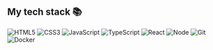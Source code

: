 <br />
<h2> My tech stack 📚 </h2>

![HTML5](https://img.shields.io/badge/-Unity-F05032?style=for-the-badge&logo=Unity&logoColor=ffffff)
![CSS3](https://img.shields.io/badge/-C++-007ACC?style=for-the-badge&logo=C)
![JavaScript](https://img.shields.io/badge/-C#-%23F7DF1C?style=for-the-badge&logo=C#&logoColor=000000&labelColor=%23F7DF1C&color=%23FFCE5A)
![TypeScript](https://img.shields.io/badge/-TypeScript-007ACC?style=for-the-badge&logo=typescript&logoColor=white)
![React](https://img.shields.io/badge/-React-222222?style=for-the-badge&logo=react)
![Node](https://img.shields.io/badge/-Nodejs-43853d?style=for-the-badge&logo=Node.js&logoColor=white)
![Git](https://img.shields.io/badge/-Git-F05032?style=for-the-badge&logo=git&logoColor=ffffff)
![Docker](https://img.shields.io/badge/-Docker-46a2f1?style=for-the-badge&logo=docker&logoColor=ffffff)

<br/>
